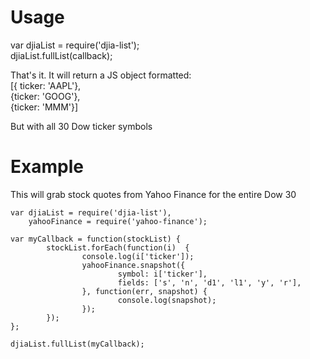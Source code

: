 Usage
=====
var djiaList = require('djia-list');  
djiaList.fullList(callback);

That's it. It will return a JS object formatted:  
[{ ticker: 'AAPL'},  
{ticker: 'GOOG'},  
{ticker: 'MMM'}]  

But with all 30 Dow ticker symbols

Example
========

This will grab stock quotes from Yahoo Finance for the entire Dow 30
```
var djiaList = require('djia-list'),  
    yahooFinance = require('yahoo-finance');  

var myCallback = function(stockList) {    
        stockList.forEach(function(i)  {  
                console.log(i['ticker']);  
                yahooFinance.snapshot({  
                        symbol: i['ticker'],  
                        fields: ['s', 'n', 'd1', 'l1', 'y', 'r'],  
                }, function(err, snapshot) {  
                        console.log(snapshot);  
                });  
        });  
};  

djiaList.fullList(myCallback);
```
